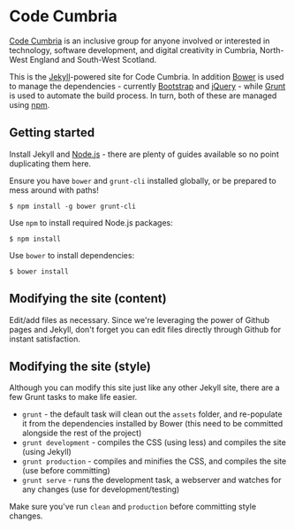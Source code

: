 Code Cumbria
============

[Code Cumbria](http://codecumbria.org) is an inclusive group for anyone
involved or interested in technology, software development, and digital
creativity in Cumbria, North-West England and South-West Scotland.

This is the [Jekyll](http://jekyllrb.com/)-powered site for Code Cumbria. In
addition [Bower](http://bower.io/) is used to manage the dependencies -
currently [Bootstrap](http://getbootstrap.com/) and
[jQuery](http://jquery.com/) - while [Grunt](http://gruntjs.com/) is used to
automate the build process. In turn, both of these are managed using
[npm](https://npmjs.org/).

Getting started
---------------

Install Jekyll and [Node.js](http://nodejs.org/) - there are plenty of guides
available so no point duplicating them here.

Ensure you have `bower` and `grunt-cli` installed globally, or be prepared to
mess around with paths!

    $ npm install -g bower grunt-cli

Use `npm` to install required Node.js packages:

    $ npm install

Use `bower` to install dependencies:

    $ bower install

Modifying the site (content)
----------------------------

Edit/add files as necessary. Since we're leveraging the power of Github pages
and Jekyll, don't forget you can edit files directly through Github for
instant satisfaction.

Modifying the site (style)
--------------------------

Although you can modify this site just like any other Jekyll site, there are a
few Grunt tasks to make life easier.

 * `grunt` - the default task will clean out the `assets` folder, and re-populate it from the dependencies installed by Bower (this need to be committed alongside the rest of the project)
 * `grunt development` - compiles the CSS (using less) and compiles the site (using Jekyll)
 * `grunt production` - compiles and minifies the CSS, and compiles the site (use before committing)
 * `grunt serve` - runs the development task, a webserver and watches for any changes (use for development/testing)

 Make sure you've run `clean` and `production` before committing style changes.
